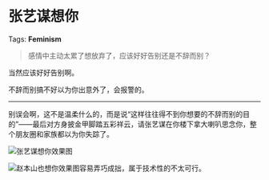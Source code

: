 # 张艺谋想你

Tags: **Feminism**

> 感情中主动太累了想放弃了，应该好好告别还是不辞而别？



当然应该好好告别啊。

不辞而别搞不好以为你出意外了，会报警的。



---

别误会啊，这不是温柔什么的，而是说“这样往往得不到你想要的不辞而别的目的”——最后对方身披金甲脚踏五彩祥云，请张艺谋在你楼下拿大喇叭思念你，整个朋友圈和家族都以为你失踪了。

![](https://pic1.zhimg.com/50/v2-f7e35c1ab79e95b7057ec84faefbfd0b_720w.jpg?source=2c26e567)张艺谋想你效果图  


![](https://pica.zhimg.com/50/v2-4a5b2e98ff2a5fc33c7dd1f1f749dc87_720w.jpg?source=2c26e567)赵本山也想你效果图容易弄巧成拙，属于技术性的不太可行。



